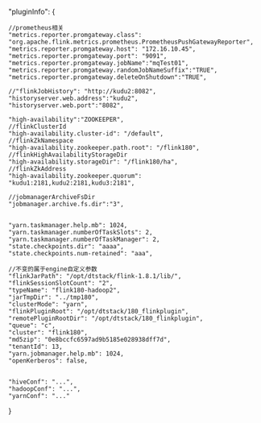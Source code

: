 
"pluginInfo": {

    //prometheus相关
    "metrics.reporter.promgateway.class": "org.apache.flink.metrics.prometheus.PrometheusPushGatewayReporter",
    "metrics.reporter.promgateway.host": "172.16.10.45",
    "metrics.reporter.promgateway.port": "9091",
    "metrics.reporter.promgateway.jobName":"mqTest01",
    "metrics.reporter.promgateway.randomJobNameSuffix":"TRUE",
    "metrics.reporter.promgateway.deleteOnShutdown":"TRUE",

    //"flinkJobHistory": "http://kudu2:8082",
    "historyserver.web.address":"kudu2",
    "historyserver.web.port":"8082",

    "high-availability":"ZOOKEEPER",
    //flinkClusterId
    "high-availability.cluster-id": "/default",
    //flinkZkNamespace
    "high-availability.zookeeper.path.root": "/flink180",
    //flinkHighAvailabilityStorageDir
    "high-availability.storageDir": "/flink180/ha",
    //flinkZkAddress
    "high-availability.zookeeper.quorum": "kudu1:2181,kudu2:2181,kudu3:2181",

    //jobmanagerArchiveFsDir
    "jobmanager.archive.fs.dir":"3",


    "yarn.taskmanager.help.mb": 1024,
    "yarn.taskmanager.numberOfTaskSlots": 2,
    "yarn.taskmanager.numberOfTaskManager": 2,
    "state.checkpoints.dir": "aaaa",
    "state.checkpoints.num-retained": "aaa",
    
    //不变的属于engine自定义参数
    "flinkJarPath": "/opt/dtstack/flink-1.8.1/lib/",
    "flinkSessionSlotCount": "2",
    "typeName": "flink180-hadoop2",
    "jarTmpDir": "../tmp180",
    "clusterMode": "yarn",
    "flinkPluginRoot": "/opt/dtstack/180_flinkplugin",
    "remotePluginRootDir": "/opt/dtstack/180_flinkplugin",
    "queue": "c",
    "cluster": "flink180",
    "md5zip": "0e8bccfc6597ad9b5185e028938dff7d",
    "tenantId": 13,
    "yarn.jobmanager.help.mb": 1024,
    "openKerberos": false,
    
    
    "hiveConf": "...",
    "hadoopConf": "...",
    "yarnConf": "..."
}